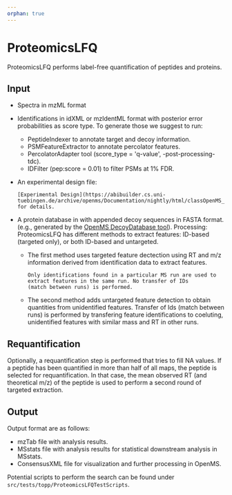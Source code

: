 ```yaml
---
orphan: true
---
```

ProteomicsLFQ
=============

ProteomicsLFQ performs label-free quantification of peptides and proteins.

## Input

- Spectra in mzML format
- Identifications in idXML or mzIdentML format with posterior error probabilities as score type. To generate those we
  suggest to run:
  - PeptideIndexer to annotate target and decoy information.
  - PSMFeatureExtractor to annotate percolator features.
  - PercolatorAdapter tool (score_type = 'q-value', -post-processing-tdc).
  - IDFilter (pep:score = 0.01) to filter PSMs at 1% FDR.
- An experimental design file:

  ```{seealso}
  [Experimental Design](https://abibuilder.cs.uni-tuebingen.de/archive/openms/Documentation/nightly/html/classOpenMS_1_1ExperimentalDesign.html) for details.
  ```
- A protein database in with appended decoy sequences in FASTA format.
  (e.g., generated by the [OpenMS DecoyDatabase tool](https://abibuilder.cs.uni-tuebingen.de/archive/openms/Documentation/nightly/html/namespaceOpenMS.html)).
  Processing:
  ProteomicsLFQ has different methods to extract features: ID-based (targeted only), or both ID-based and untargeted.
  -  The first method uses targeted feature dectection using RT and m/z information derived from identification data to
     extract features.
	 ```{note}
	 Only identifications found in a particular MS run are used to extract features in the same run. No transfer of IDs
	 (match between runs) is performed.
	 ```
  - The second method adds untargeted feature detection to obtain quantities from unidentified features. Transfer of Ids
    (match between runs) is performed by transfering feature identifications to coeluting, unidentified features with
	similar mass and RT in other runs.

## Requantification

Optionally, a requantification step is performed that tries to fill NA values. If a peptide has been quantified in
more than half of all maps, the peptide is selected for requantification. In that case, the mean observed RT
(and theoretical m/z) of the peptide is used to perform a second round of targeted extraction.

## Output

Output format are as follows:

- mzTab file with analysis results.
- MSstats file with analysis results for statistical downstream analysis in MSstats.
- ConsensusXML file for visualization and further processing in OpenMS.

Potential scripts to perform the search can be found under `src/tests/topp/ProteomicsLFQTestScripts`.
